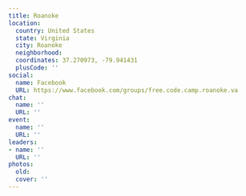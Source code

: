 ```yaml
---
title: Roanoke
location:
  country: United States
  state: Virginia
  city: Roanoke
  neighborhood: 
  coordinates: 37.270973, -79.941431
  plusCode: ''
social:
  name: Facebook
  URL: https://www.facebook.com/groups/free.code.camp.roanoke.va
chat:
  name: ''
  URL: ''
event:
  name: ''
  URL: ''
leaders:
- name: ''
  URL: ''
photos:
  old: 
  cover: ''
---
```

